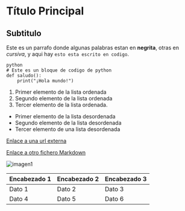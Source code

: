 # Título Principal  
  
## Subtitulo  


Este es un parrafo donde algunas palabras estan en **negrita**, otras en *cursiva*, y aqui hay `esto esta escrito en codigo`.  

```
python  
# Este es un bloque de codigo de python  
def saludo():  
    print("¡Hola mundo!") 
```      

1. Primer elemento de la lista ordenada  
2. Segundo elemento de la lista ordenada  
3. Tercer elemento de la lista ordenada.  
  
 - Primer elemento de la lista desordenada  
 - Segundo elemento de la lista desordenada  
 - Tercer elemento de una lista desordenada  

[Enlace a una url externa](https://www.marca.com/)  

[Enlace a otro fichero Markdown](./archivo_de_prueba.md)

![imagen1](./imagenes/palmas.png)


| Encabezado 1 | Encabezado 2 | Encabezado 3 |
|--------------|--------------|--------------|
| Dato 1       | Dato 2       | Dato 3       |
| Dato 4       | Dato 5       | Dato 6       |


